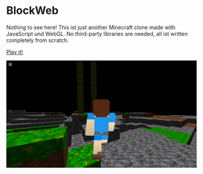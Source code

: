 # BlockWeb

Nothing to see here! This ist just another Minecraft clone made with JavaScript und WebGL. No
third-party libraries are needed, all ist written completely from scratch.

[Play it!](https://guckstift.github.io/blockweb)

![Latest screenshot](./screenshots/2018-12-05.jpg)
